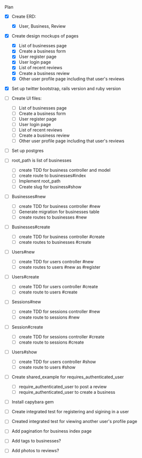 Plan
- [x] Create ERD:
  - [x] User, Business, Review
- [x] Create design mockups of pages
  - [x] List of businesses page
  - [x] Create a business form
  - [x] User register page
  - [x] User login page
  - [x] List of recent reviews
  - [x] Create a business review
  - [x] Other user profile page including that user's reviews
- [x] Set up twitter bootstrap, rails version and ruby version 
- [ ] Create UI files:
  - [ ] List of businesses page
  - [ ] Create a business form
  - [ ] User register page
  - [ ] User login page
  - [ ] List of recent reviews
  - [ ] Create a business review
  - [ ] Other user profile page including that user's reviews
- [ ] Set up postgres

- [ ] root_path is list of businesses
  - [ ] create TDD for business controller and model
  - [ ] create route to businesses#index
  - [ ] Implement root_path
  - [ ] Create slug for business#show
- [ ] Businesses#new
  - [ ] create TDD for business controller #new
  - [ ] Generate migration for businesses table
  - [ ] create routes to businesses #new
- [ ] Businesses#create
  - [ ] create TDD for business controller #create
  - [ ] create routes to businesses #create
- [ ] Users#new
  - [ ] create TDD for users controller #new
  - [ ] create routes to users #new as #register
- [ ] Users#create
  - [ ] create TDD for users controller #create
  - [ ] create route to users #create
- [ ] Sessions#new
  - [ ] create TDD for sessions controller #new
  - [ ] create route to sessions #new
- [ ] Session#create
  - [ ] create TDD for sessions controller #create
  - [ ] create route to sessions #create
- [ ] Users#show
  - [ ] create TDD for users controller #show
  - [ ] create route to users #show
- [ ] Create shared_example for requires_authenticated_user 
  - [ ] require_authenticated_user to post a review
  - [ ] require_authenticated_user to create a business
- [ ] Install capybara gem
- [ ] Create integrated test for registering and sigining in a user
- [ ] Created integrated test for viewing another user's profile page
- [ ] Add pagination for business index page
- [ ] Add tags to businesses?
- [ ] Add photos to reviews?